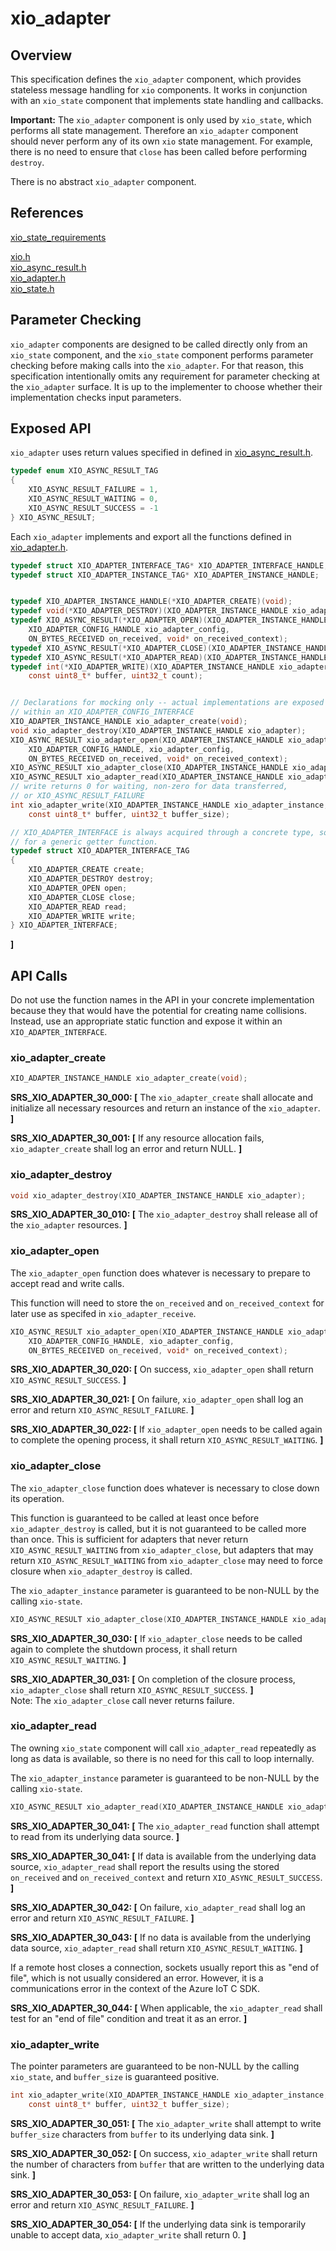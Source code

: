 # xio_adapter

## Overview

This specification defines the `xio_adapter` component, which provides stateless message handling
for `xio` components. It works in conjunction with an `xio_state` component that implements
state handling and callbacks.

**Important:** The `xio_adapter` component is only used by `xio_state`, which performs all state 
management. Therefore an `xio_adapter` component should never perform any of its own 
`xio` state management. For example, there is no need to ensure that `close` has been
called before performing `destroy`.

There is no abstract `xio_adapter` component. 

## References

[xio_state_requirements](xio_state_requirements.md)

[xio.h](/inc/azure_c_shared_utility/xio.h)</br>
[xio_async_result.h](/inc/azure_c_shared_utility/xio_async_result.h)</br>
[xio_adapter.h](/inc/azure_c_shared_utility/xio_adapter.h)</br>
[xio_state.h](/inc/azure_c_shared_utility/xio_state.h)</br>

## Parameter Checking

`xio_adapter` components are designed to be called directly only from an `xio_state` component,
and the `xio_state` component performs parameter checking before making calls into the 
`xio_adapter`. For that reason, this specification intentionally omits any requirement for 
parameter checking at the `xio_adapter` surface. It is up to the implementer to choose 
whether their implementation checks input parameters.

## Exposed API

 `xio_adapter` uses return values specified in defined in [xio_async_result.h](/inc/azure_c_shared_utility/xio_async_result.h). 
```c
typedef enum XIO_ASYNC_RESULT_TAG
{
    XIO_ASYNC_RESULT_FAILURE = 1,
    XIO_ASYNC_RESULT_WAITING = 0,
    XIO_ASYNC_RESULT_SUCCESS = -1
} XIO_ASYNC_RESULT;
```
 Each `xio_adapter` implements and export all the functions defined in [xio_adapter.h](/inc/azure_c_shared_utility/xio_adapter.h). 
```c
typedef struct XIO_ADAPTER_INTERFACE_TAG* XIO_ADAPTER_INTERFACE_HANDLE;
typedef struct XIO_ADAPTER_INSTANCE_TAG* XIO_ADAPTER_INSTANCE_HANDLE;


typedef XIO_ADAPTER_INSTANCE_HANDLE(*XIO_ADAPTER_CREATE)(void);
typedef void(*XIO_ADAPTER_DESTROY)(XIO_ADAPTER_INSTANCE_HANDLE xio_adapter_instance);
typedef XIO_ASYNC_RESULT(*XIO_ADAPTER_OPEN)(XIO_ADAPTER_INSTANCE_HANDLE xio_adapter_instance, 
    XIO_ADAPTER_CONFIG_HANDLE xio_adapter_config, 
    ON_BYTES_RECEIVED on_received, void* on_received_context);
typedef XIO_ASYNC_RESULT(*XIO_ADAPTER_CLOSE)(XIO_ADAPTER_INSTANCE_HANDLE xio_adapter_instance);
typedef XIO_ASYNC_RESULT(*XIO_ADAPTER_READ)(XIO_ADAPTER_INSTANCE_HANDLE xio_adapter_instance);
typedef int(*XIO_ADAPTER_WRITE)(XIO_ADAPTER_INSTANCE_HANDLE xio_adapter_instance, 
    const uint8_t* buffer, uint32_t count);


// Declarations for mocking only -- actual implementations are exposed only
// within an XIO_ADAPTER_CONFIG_INTERFACE
XIO_ADAPTER_INSTANCE_HANDLE xio_adapter_create(void);
void xio_adapter_destroy(XIO_ADAPTER_INSTANCE_HANDLE xio_adapter);
XIO_ASYNC_RESULT xio_adapter_open(XIO_ADAPTER_INSTANCE_HANDLE xio_adapter_instance, 
    XIO_ADAPTER_CONFIG_HANDLE, xio_adapter_config,
    ON_BYTES_RECEIVED on_received, void* on_received_context);
XIO_ASYNC_RESULT xio_adapter_close(XIO_ADAPTER_INSTANCE_HANDLE xio_adapter_instance);
XIO_ASYNC_RESULT xio_adapter_read(XIO_ADAPTER_INSTANCE_HANDLE xio_adapter_instance);
// write returns 0 for waiting, non-zero for data transferred, 
// or XIO_ASYNC_RESULT_FAILURE
int xio_adapter_write(XIO_ADAPTER_INSTANCE_HANDLE xio_adapter_instance, 
    const uint8_t* buffer, uint32_t buffer_size);

// XIO_ADAPTER_INTERFACE is always acquired through a concrete type, so there's no need
// for a generic getter function.
typedef struct XIO_ADAPTER_INTERFACE_TAG
{
    XIO_ADAPTER_CREATE create;
    XIO_ADAPTER_DESTROY destroy;
    XIO_ADAPTER_OPEN open;
    XIO_ADAPTER_CLOSE close;
    XIO_ADAPTER_READ read;
    XIO_ADAPTER_WRITE write;
} XIO_ADAPTER_INTERFACE;

```
**]**

## API Calls

Do not use the function names in the API in your concrete implementation because they that would
have the potential for creating name collisions. Instead, use an appropriate static
function and expose it within an `XIO_ADAPTER_INTERFACE`.

###   xio_adapter_create

```c
XIO_ADAPTER_INSTANCE_HANDLE xio_adapter_create(void);
```
**SRS_XIO_ADAPTER_30_000: [** The `xio_adapter_create` shall allocate and initialize all 
necessary resources and return an instance of the `xio_adapter`. **]**

**SRS_XIO_ADAPTER_30_001: [** If any resource allocation fails, `xio_adapter_create` shall 
log an error and return NULL. **]**


###   xio_adapter_destroy

```c
void xio_adapter_destroy(XIO_ADAPTER_INSTANCE_HANDLE xio_adapter);
```

**SRS_XIO_ADAPTER_30_010: [** The `xio_adapter_destroy` shall release all of the 
`xio_adapter` resources. **]**

###   xio_adapter_open

The `xio_adapter_open` function does whatever is necessary to prepare to 
accept read and write calls.

This function will need to store the 
`on_received` and `on_received_context` for later use as specifed in `xio_adapter_receive`.

```c
XIO_ASYNC_RESULT xio_adapter_open(XIO_ADAPTER_INSTANCE_HANDLE xio_adapter_instance, 
    XIO_ADAPTER_CONFIG_HANDLE, xio_adapter_config,
    ON_BYTES_RECEIVED on_received, void* on_received_context);
```

**SRS_XIO_ADAPTER_30_020: [** On success, `xio_adapter_open` shall return 
`XIO_ASYNC_RESULT_SUCCESS`. **]**

**SRS_XIO_ADAPTER_30_021: [** On failure, `xio_adapter_open` shall log an error and 
return `XIO_ASYNC_RESULT_FAILURE`. **]**

**SRS_XIO_ADAPTER_30_022: [** If `xio_adapter_open` needs to be called again to 
complete the opening process, it shall return `XIO_ASYNC_RESULT_WAITING`. **]**

###   xio_adapter_close

The `xio_adapter_close` function does whatever is necessary to close down its operation.

This function is guaranteed to be called at least once before `xio_adapter_destroy`
is called, but it is not guaranteed to be called more than once. This is sufficient for
adapters that never return `XIO_ASYNC_RESULT_WAITING` from `xio_adapter_close`, but
adapters that may return `XIO_ASYNC_RESULT_WAITING` from `xio_adapter_close` may 
need to force closure when `xio_adapter_destroy` is called.

The `xio_adapter_instance` parameter is guaranteed to be non-NULL by the calling `xio-state`.

```c
XIO_ASYNC_RESULT xio_adapter_close(XIO_ADAPTER_INSTANCE_HANDLE xio_adapter_instance);
```

**SRS_XIO_ADAPTER_30_030: [** If `xio_adapter_close` needs to be called again to 
complete the shutdown process, it shall return `XIO_ASYNC_RESULT_WAITING`. **]**

**SRS_XIO_ADAPTER_30_031: [** On completion of the closure process, `xio_adapter_close` shall return 
`XIO_ASYNC_RESULT_SUCCESS`. **]**</br>
Note: The `xio_adapter_close` call never returns failure.


###   xio_adapter_read

The owning `xio_state` component will call `xio_adapter_read` repeatedly as long as data is 
available, so there is no need for this call to loop internally.

The `xio_adapter_instance` parameter is guaranteed to be non-NULL by the calling `xio-state`.

```c
XIO_ASYNC_RESULT xio_adapter_read(XIO_ADAPTER_INSTANCE_HANDLE xio_adapter_instance);
```
**SRS_XIO_ADAPTER_30_041: [** The `xio_adapter_read` function shall attempt to read from its 
underlying data source. **]**

**SRS_XIO_ADAPTER_30_041: [** If data is available from the underlying
data source, `xio_adapter_read` shall report 
the results using the stored `on_received` and `on_received_context` and return 
`XIO_ASYNC_RESULT_SUCCESS`. **]**

**SRS_XIO_ADAPTER_30_042: [** On failure, `xio_adapter_read` shall log an error 
and return `XIO_ASYNC_RESULT_FAILURE`. **]**

**SRS_XIO_ADAPTER_30_043: [** If no data is available from the
underlying data source, `xio_adapter_read` shall return `XIO_ASYNC_RESULT_WAITING`. **]**

If a remote host closes a connection, sockets usually report this as "end of file", 
which is not usually considered an error. However, it is a communications error 
in the context of the Azure IoT C SDK.

**SRS_XIO_ADAPTER_30_044: [** When applicable, the `xio_adapter_read` shall test for an 
"end of file" condition and treat it as an error. **]**

###   xio_adapter_write

The pointer parameters are guaranteed to be non-NULL 
by the calling `xio_state`, and `buffer_size` is guaranteed positive.

```c
int xio_adapter_write(XIO_ADAPTER_INSTANCE_HANDLE xio_adapter_instance, 
    const uint8_t* buffer, uint32_t buffer_size);
```

**SRS_XIO_ADAPTER_30_051: [** The `xio_adapter_write` shall attempt to write 
`buffer_size` characters from `buffer` to its underlying data sink. **]**

**SRS_XIO_ADAPTER_30_052: [** On success, `xio_adapter_write` shall return the 
number of characters from `buffer` that are written to the underlying data sink. **]**

**SRS_XIO_ADAPTER_30_053: [** On failure, `xio_adapter_write` shall log an error 
and return `XIO_ASYNC_RESULT_FAILURE`. **]**

**SRS_XIO_ADAPTER_30_054: [** If the underlying data sink is temporarily unable to 
accept data, `xio_adapter_write` shall return 0. **]**
